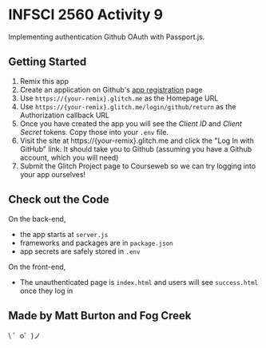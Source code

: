 INFSCI 2560 Activity 9
========================

Implementing authentication Github OAuth with Passport.js.

## Getting Started

1. Remix this app
2. Create an application on Github's [app registration](https://github.com/settings/applications/new) page
3. Use `https://{your-remix}.glitch.me` as the Homepage URL
4. Use `https://{your-remix}.glitch.me/login/github/return` as the Authorization callback URL
5. Once you have created the app you will see the *Client ID* and *Client Secret* tokens. Copy those into your `.env` file.
6. Visit the site at https://{your-remix}.glitch.me and click the "Log In with GitHub" link. It should take you to Github (assuming you have a Github account, which you will need)
7. Submit the Glitch Project page to Courseweb so we can try logging into your app ourselves!


## Check out the Code

On the back-end,
- the app starts at `server.js`
- frameworks and packages are in `package.json`
- app secrets are safely stored in `.env`

On the front-end,
- The unauthenticated page is `index.html` and users will see `success.html` once they log in


Made by Matt Burton and Fog Creek
-----------------

\ ゜o゜)ノ
